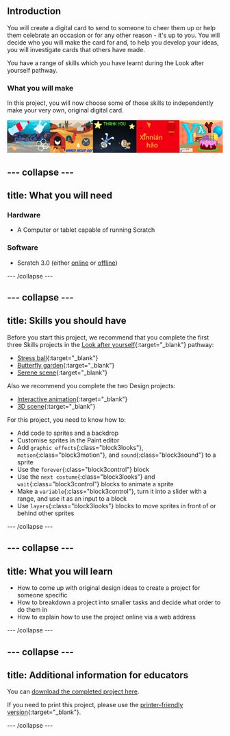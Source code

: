 ## Introduction

You will create a digital card to send to someone to cheer them up or help them celebrate an occasion or for any other reason - it's up to you. You will decide who you will make the card for and, to help you develop your ideas, you will investigate cards that others have made.

You have a range of skills which you have learnt during the Look after yourself pathway.

### What you will make

In this project, you will now choose some of those skills to independently make your very own, original digital card.

![Complete project](images/showcase_static.png)

--- collapse ---
---
title: What you will need
---
### Hardware

+ A Computer or tablet capable of running Scratch

### Software

+ Scratch 3.0 (either [online](http://rpf.io/scratchon) or [offline](http://rpf.io/scratchoff))

--- /collapse ---

--- collapse ---
---
title: Skills you should have
---
Before you start this project, we recommend that you complete the first three Skills projects in the [Look after yourself](https://projects.raspberrypi.org/en/pathways/look-after-yourself){:target="_blank"} pathway: 
+ [Stress ball](https://projects.raspberrypi.org/en/projects/stress-ball){:target="_blank"}
+ [Butterfly garden](https://projects.raspberrypi.org/en/projects/butterfly-garden){:target="_blank"}
+ [Serene scene](https://projects.raspberrypi.org/en/projects/serene-scene){:target="_blank"}

Also we recommend you complete the two Design projects:
+ [Interactive animation](https://projects.raspberrypi.org/en/projects/interactive-animation){:target="_blank"}
+ [3D scene](https://projects.raspberrypi.org/en/projects/3d-scene){:target="_blank"}

For this project, you need to know how to:  
+ Add code to sprites and a backdrop
+ Customise sprites in the Paint editor
+ Add `graphic effects`{:class="block3looks"}, `motion`{:class="block3motion"}, and `sound`{:class="block3sound"} to a sprite
+ Use the `forever`{:class="block3control"} block
+ Use the `next costume`{:class="block3looks"} and `wait`{:class="block3control"} blocks to animate a sprite
+ Make a `variable`{:class="block3control"}, turn it into a slider with a range, and use it as an input to a block
+ Use `layers`{:class="block3looks"} blocks to move sprites in front of or behind other sprites

--- /collapse ---

--- collapse ---
---
title: What you will learn
---

+ How to come up with original design ideas to create a project for someone specific
+ How to breakdown a project into smaller tasks and decide what order to do them in
+ How to explain how to use the project online via a web address

--- /collapse ---

--- collapse ---
---
title: Additional information for educators
---

You can [download the completed project here](https://rpf.io/p/en/digital-card-get).

If you need to print this project, please use the [printer-friendly version](https://projects.raspberrypi.org/en/projects/digital-card/print){:target="_blank"}.

--- /collapse ---

